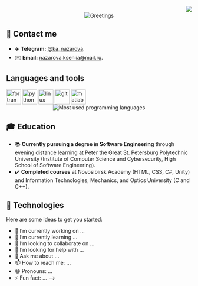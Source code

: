 <img align="right" src="https://visitor-badge.laobi.icu/badge?page_id=ksuhangit">
<br />
<div align="center">
  <img src="https://readme-typing-svg.herokuapp.com?font=Fira+Code&duration=1000&pause=1000&center=true&vCenter=true&multiline=true&repeat=false&random=false&width=420&height=100&lines=Hello%2C+I'm+Ksusha+Nazarova!+%F0%9F%91%8B;A+software+engineer+student.;Welcome+to+my+%E2%9C%A8GitHub+profile%E2%9C%A8!" alt="Greetings">
</div>

## 👥 Contact me
- ✈️ **Telegram:** [@ka_nazarova](https://t.me/ka_nazarova).
- ✉️ **Email:** [nazarova.kseniia@mail.ru](mailto:nazarova.kseniia@mail.ru).




## Languages and tools
<div style="display: flex;">
  <img src="https://cdn.jsdelivr.net/gh/devicons/devicon@latest/icons/fortran/fortran-original.svg" title="fortran" width="40" height="40" />&nbsp;
  <img src="https://cdn.jsdelivr.net/gh/devicons/devicon@latest/icons/python/python-original.svg" title="python" width="40" height="40" />&nbsp;  
  <img src="https://cdn.jsdelivr.net/gh/devicons/devicon@latest/icons/linux/linux-original.svg" title="linux" width="40" height="40" />&nbsp;
  <img src="https://cdn.jsdelivr.net/gh/devicons/devicon@latest/icons/git/git-plain.svg" title="git" width="40" height="40" />&nbsp;
  <img src="https://cdn.jsdelivr.net/gh/devicons/devicon@latest/icons/matlab/matlab-original.svg" title="matlab" width="40" height="40" />&nbsp;
</div>

<div align="center">
  <img src="https://github-readme-stats.vercel.app/api/top-langs/?username=ksuhangit&theme=dracula&include_all_commits=true&layout=compact&hide=PureBasic" alt="Most used programming languages">
</div>

## 🎓 Education

- 📚 **Currently pursuing a degree in Software Engineering** through evening distance learning at Peter the Great St. Petersburg Polytechnic University (Institute of Computer Science and Cybersecurity, High School of Software Engineering).
- ✔️ **Completed courses** at Novosibirsk Academy (HTML, CSS, C#, Unity) and Information Technologies, Mechanics, and Optics University (C and C++).

          
## 🔧 Technologies
   

          
          

Here are some ideas to get you started:

- 🔭 I’m currently working on ...
- 🌱 I’m currently learning ...
- 👯 I’m looking to collaborate on ...
- 🤔 I’m looking for help with ...
- 💬 Ask me about ...
- 📫 How to reach me: ...
- 😄 Pronouns: ...
- ⚡ Fun fact: ...
-->
